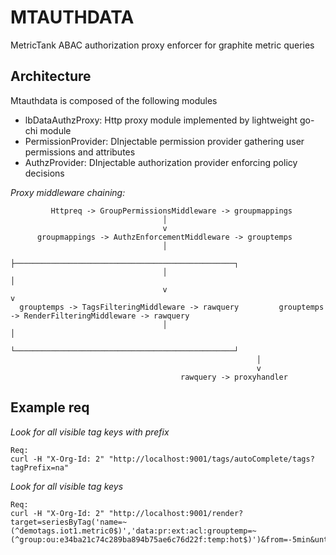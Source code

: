 # **MTAUTHDATA** 
MetricTank ABAC authorization proxy enforcer for graphite metric queries

## Architecture 
Mtauthdata is composed of the following modules
- lbDataAuthzProxy: Http proxy module implemented by lightweight go-chi module 
- PermissionProvider: DInjectable permission provider gathering user permissions and attributes
- AuthzProvider: DInjectable authorization provider enforcing policy decisions 

*Proxy middleware chaining:* 
```
         Httpreq -> GroupPermissionsMiddleware -> groupmappings
                                  │
                                  v
      groupmappings -> AuthzEnforcementMiddleware -> grouptemps
                                  │
                                  ├─────────────────────────────────────────────────┐
                                  │                                                 │ 
                                  v                                                 v
  grouptemps -> TagsFilteringMiddleware -> rawquery         grouptemps -> RenderFilteringMiddleware -> rawquery
                                  │                                                 │                                             
                                  └─────────────────────────────────────────────────┘
                                                       │ 
                                                       v
                                      rawquery -> proxyhandler
```

## **Example req** 

*Look for all visible tag keys with prefix*
```
Req:
curl -H "X-Org-Id: 2" "http://localhost:9001/tags/autoComplete/tags?tagPrefix=na"
```

*Look for all visible tag keys* 

```
Req:
curl -H "X-Org-Id: 2" "http://localhost:9001/render?target=seriesByTag('name=~(^demotags.iot1.metric0$)','data:pr:ext:acl:grouptemp=~(^group:ou:e34ba21c74c289ba894b75ae6c76d22f:temp:hot$)')&from=-5min&until=now&format=json&maxDataPoints=653
```
